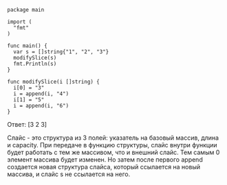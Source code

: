 ```Golang
package main

import (
  "fmt"
)

func main() {
  var s = []string{"1", "2", "3"}
  modifySlice(s)
  fmt.Println(s)
}

func modifySlice(i []string) {
  i[0] = "3"
  i = append(i, "4")
  i[1] = "5"
  i = append(i, "6")
}
```

Ответ: [3 2 3]

Слайс - это структура из 3 полей: указатель на базовый массив, длина и capacity. 
При передаче в функцию структуры, слайс внутри функции будет работать с тем же массивом, что и внешний слайс.
Тем самым 0 элемент массива будет изменен. Но затем после первого append создается новая структура слайса, 
который ссылается на новый массива, и слайс s не ссылается на него.
